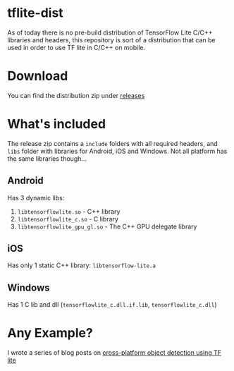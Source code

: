 # tflite-dist
As of today there is no pre-build distribution of TensorFlow Lite C/C++ libraries and headers, this repository is sort of a distribution that can be used in order to use TF lite in C/C++ on mobile.

# Download
You can find the distribution zip under [releases](https://github.com/ValYouW/tflite-dist/releases)

# What's included
The release zip contains a `include` folders with all required headers, and `libs` folder with libraries for Android, iOS and Windows. Not all platform has the same libraries though...

## Android
Has 3 dynamic libs:
1. `libtensorflowlite.so` - C++ library
1. `libtensorflowlite_c.so` - C library
1. `libtensorflowlite_gpu_gl.so` - The C++ GPU delegate library

## iOS
Has only 1 static C++ library: `libtensorflow-lite.a`

## Windows
Has 1 C lib and dll (`tensorflowlite_c.dll.if.lib`, `tensorflowlite_c.dll`)

# Any Example?
I wrote a series of blog posts on [cross-platform object detection using TF lite](https://www.thecodingnotebook.com/2019/11/cross-platform-object-detection-with.html)
